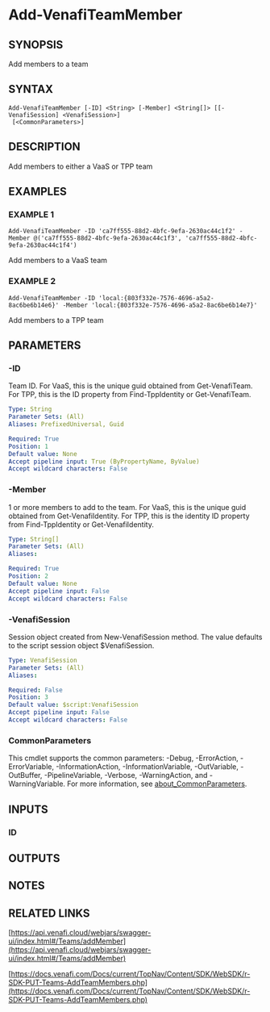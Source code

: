 # Add-VenafiTeamMember

## SYNOPSIS
Add members to a team

## SYNTAX

```
Add-VenafiTeamMember [-ID] <String> [-Member] <String[]> [[-VenafiSession] <VenafiSession>]
 [<CommonParameters>]
```

## DESCRIPTION
Add members to either a VaaS or TPP team

## EXAMPLES

### EXAMPLE 1
```
Add-VenafiTeamMember -ID 'ca7ff555-88d2-4bfc-9efa-2630ac44c1f2' -Member @('ca7ff555-88d2-4bfc-9efa-2630ac44c1f3', 'ca7ff555-88d2-4bfc-9efa-2630ac44c1f4')
```

Add members to a VaaS team

### EXAMPLE 2
```
Add-VenafiTeamMember -ID 'local:{803f332e-7576-4696-a5a2-8ac6be6b14e6}' -Member 'local:{803f332e-7576-4696-a5a2-8ac6be6b14e7}'
```

Add members to a TPP team

## PARAMETERS

### -ID
Team ID.
For VaaS, this is the unique guid obtained from Get-VenafiTeam.
For TPP, this is the ID property from Find-TppIdentity or Get-VenafiTeam.

```yaml
Type: String
Parameter Sets: (All)
Aliases: PrefixedUniversal, Guid

Required: True
Position: 1
Default value: None
Accept pipeline input: True (ByPropertyName, ByValue)
Accept wildcard characters: False
```

### -Member
1 or more members to add to the team.
For VaaS, this is the unique guid obtained from Get-VenafiIdentity.
For TPP, this is the identity ID property from Find-TppIdentity or Get-VenafiIdentity.

```yaml
Type: String[]
Parameter Sets: (All)
Aliases:

Required: True
Position: 2
Default value: None
Accept pipeline input: False
Accept wildcard characters: False
```

### -VenafiSession
Session object created from New-VenafiSession method. 
The value defaults to the script session object $VenafiSession.

```yaml
Type: VenafiSession
Parameter Sets: (All)
Aliases:

Required: False
Position: 3
Default value: $script:VenafiSession
Accept pipeline input: False
Accept wildcard characters: False
```

### CommonParameters
This cmdlet supports the common parameters: -Debug, -ErrorAction, -ErrorVariable, -InformationAction, -InformationVariable, -OutVariable, -OutBuffer, -PipelineVariable, -Verbose, -WarningAction, and -WarningVariable. For more information, see [about_CommonParameters](http://go.microsoft.com/fwlink/?LinkID=113216).

## INPUTS

### ID
## OUTPUTS

## NOTES

## RELATED LINKS

[https://api.venafi.cloud/webjars/swagger-ui/index.html#/Teams/addMember](https://api.venafi.cloud/webjars/swagger-ui/index.html#/Teams/addMember)

[https://docs.venafi.com/Docs/current/TopNav/Content/SDK/WebSDK/r-SDK-PUT-Teams-AddTeamMembers.php](https://docs.venafi.com/Docs/current/TopNav/Content/SDK/WebSDK/r-SDK-PUT-Teams-AddTeamMembers.php)

